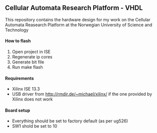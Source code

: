 ## Cellular Automata Research Platform - VHDL

This repository contains the hardware design for my work on the Cellular Automata Reasearch Platform at the Norwegian University of Science and Technology

#### How to flash
1. Open project in ISE
2. Regenerate ip cores
3. Generate bit file
4. Run make flash

#### Requirements
* Xilinx ISE 13.3
* USB driver from http://rmdir.de/~michael/xilinx/ if the one provided by Xilinx does not work

#### Board setup
* Everything should be set to factory default (as per ug526)
* SW1 shold be set to 10
